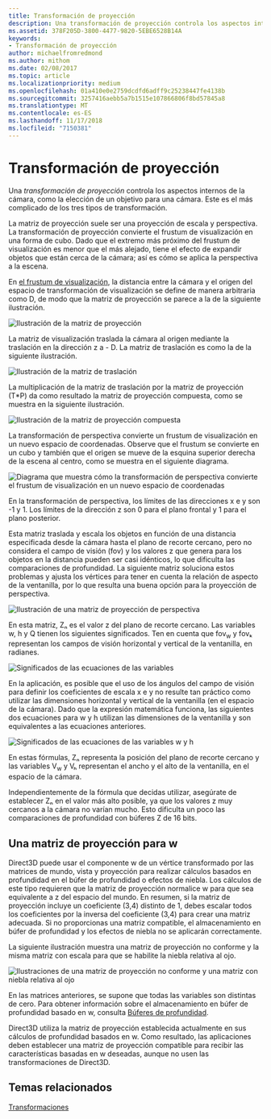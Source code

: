 ```yaml
---
title: Transformación de proyección
description: Una transformación de proyección controla los aspectos internos de la cámara, como la elección de un objetivo para una cámara. Este es el más complicado de los tres tipos de transformación.
ms.assetid: 378F205D-3800-4477-9820-5EBE6528B14A
keywords:
- Transformación de proyección
author: michaelfromredmond
ms.author: mithom
ms.date: 02/08/2017
ms.topic: article
ms.localizationpriority: medium
ms.openlocfilehash: 01a410e0e2759dcdfd6adff9c25238447fe4138b
ms.sourcegitcommit: 3257416aebb5a7b1515e107866806f8bd57845a8
ms.translationtype: MT
ms.contentlocale: es-ES
ms.lasthandoff: 11/17/2018
ms.locfileid: "7150381"
---
```

# <a name="projection-transform"></a>Transformación de proyección


Una *transformación de proyección* controla los aspectos internos de la cámara, como la elección de un objetivo para una cámara. Este es el más complicado de los tres tipos de transformación.

La matriz de proyección suele ser una proyección de escala y perspectiva. La transformación de proyección convierte el frustum de visualización en una forma de cubo. Dado que el extremo más próximo del frustum de visualización es menor que el más alejado, tiene el efecto de expandir objetos que están cerca de la cámara; así es cómo se aplica la perspectiva a la escena.

En [el frustum de visualización](viewports-and-clipping.md), la distancia entre la cámara y el origen del espacio de transformación de visualización se define de manera arbitraria como D, de modo que la matriz de proyección se parece a la de la siguiente ilustración.

![Ilustración de la matriz de proyección](images/projmat1.png)

La matriz de visualización traslada la cámara al origen mediante la traslación en la dirección z a - D. La matriz de traslación es como la de la siguiente ilustración.

![Ilustración de la matriz de traslación](images/projmat2.png)

La multiplicación de la matriz de traslación por la matriz de proyección (T\*P) da como resultado la matriz de proyección compuesta, como se muestra en la siguiente ilustración.

![Ilustración de la matriz de proyección compuesta](images/projmat3.png)

La transformación de perspectiva convierte un frustum de visualización en un nuevo espacio de coordenadas. Observe que el frustum se convierte en un cubo y también que el origen se mueve de la esquina superior derecha de la escena al centro, como se muestra en el siguiente diagrama.

![Diagrama que muestra cómo la transformación de perspectiva convierte el frustum de visualización en un nuevo espacio de coordenadas](images/cuboid.png)

En la transformación de perspectiva, los límites de las direcciones x e y son -1 y 1. Los límites de la dirección z son 0 para el plano frontal y 1 para el plano posterior.

Esta matriz traslada y escala los objetos en función de una distancia especificada desde la cámara hasta el plano de recorte cercano, pero no considera el campo de visión (fov) y los valores z que genera para los objetos en la distancia pueden ser casi idénticos, lo que dificulta las comparaciones de profundidad. La siguiente matriz soluciona estos problemas y ajusta los vértices para tener en cuenta la relación de aspecto de la ventanilla, por lo que resulta una buena opción para la proyección de perspectiva.

![Ilustración de una matriz de proyección de perspectiva](images/prjmatx1.png)

En esta matriz, Zₙ es el valor z del plano de recorte cercano. Las variables w, h y Q tienen los siguientes significados. Ten en cuenta que fov<sub>w</sub> y fovₖ representan los campos de visión horizontal y vertical de la ventanilla, en radianes.

![Significados de las ecuaciones de las variables](images/prjmatx2.png)

En la aplicación, es posible que el uso de los ángulos del campo de visión para definir los coeficientes de escala x e y no resulte tan práctico como utilizar las dimensiones horizontal y vertical de la ventanilla (en el espacio de la cámara). Dado que la expresión matemática funciona, las siguientes dos ecuaciones para w y h utilizan las dimensiones de la ventanilla y son equivalentes a las ecuaciones anteriores.

![Significados de las ecuaciones de las variables w y h](images/prjmatx3.png)

En estas fórmulas, Zₙ representa la posición del plano de recorte cercano y las variables V<sub>w</sub> y Vₕ representan el ancho y el alto de la ventanilla, en el espacio de la cámara.

Independientemente de la fórmula que decidas utilizar, asegúrate de establecer Zₙ en el valor más alto posible, ya que los valores z muy cercanos a la cámara no varían mucho. Esto dificulta un poco las comparaciones de profundidad con búferes Z de 16 bits.

## <a name="span-idawfriendlyprojectionmatrixspanspan-idawfriendlyprojectionmatrixspanspan-idawfriendlyprojectionmatrixspana-w-friendly-projection-matrix"></a><span id="A_W_Friendly_Projection_Matrix"></span><span id="a_w_friendly_projection_matrix"></span><span id="A_W_FRIENDLY_PROJECTION_MATRIX"></span>Una matriz de proyección para w


Direct3D puede usar el componente w de un vértice transformado por las matrices de mundo, vista y proyección para realizar cálculos basados en profundidad en el búfer de profundidad o efectos de niebla. Los cálculos de este tipo requieren que la matriz de proyección normalice w para que sea equivalente a z del espacio del mundo. En resumen, si la matriz de proyección incluye un coeficiente (3,4) distinto de 1, debes escalar todos los coeficientes por la inversa del coeficiente (3,4) para crear una matriz adecuada. Si no proporcionas una matriz compatible, el almacenamiento en búfer de profundidad y los efectos de niebla no se aplicarán correctamente.

La siguiente ilustración muestra una matriz de proyección no conforme y la misma matriz con escala para que se habilite la niebla relativa al ojo.

![Ilustraciones de una matriz de proyección no conforme y una matriz con niebla relativa al ojo](images/eyerlmx.png)

En las matrices anteriores, se supone que todas las variables son distintas de cero. Para obtener información sobre el almacenamiento en búfer de profundidad basado en w, consulta [Búferes de profundidad](depth-buffers.md).

Direct3D utiliza la matriz de proyección establecida actualmente en sus cálculos de profundidad basados en w. Como resultado, las aplicaciones deben establecer una matriz de proyección compatible para recibir las características basadas en w deseadas, aunque no usen las transformaciones de Direct3D.

## <a name="span-idrelated-topicsspanrelated-topics"></a><span id="related-topics"></span>Temas relacionados


[Transformaciones](transforms.md)

 

 




